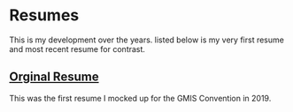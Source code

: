 # Resumes

This is my development over the years. listed below is my very first resume and most recent resume for contrast. 

## [Orginal Resume](https://github.com/jordanadrianoo/Resumes/blob/master/Resume%20Version/Orginal%20Resume.pdf)

This was the first resume I mocked up for the GMIS Convention in 2019.
